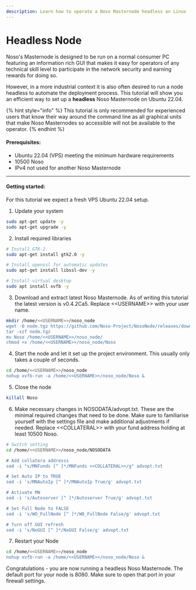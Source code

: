 ```yaml
---
description: Learn how to operate a Noso Masternode headless on Linux
---
```


# Headless Node

Noso's Masternode is designed to be run on a normal consumer PC featuring an information rich GUI that makes it easy for operators of any technical skill level to participate in the network security and earning rewards for doing so.&#x20;

However, in a more industrial context it is also often desired to run a node headless to automate the deployment process. This tutorial will show you an efficient way to set up a **headless** Noso Masternode on Ubuntu 22.04.&#x20;

{% hint style="info" %}
This tutorial is only recommended for experienced users that know their way around the command line as all graphical units that make Noso Masternodes so accessible will not be available to the operator.&#x20;
{% endhint %}

#### **Prerequisites:**

* Ubuntu 22.04 (VPS) meeting the minimum hardware requirements
* 10500 Noso&#x20;
* IPv4 not used for another Noso Masternode

***

#### Getting started:

For this tutorial we expect a fresh VPS Ubuntu 22.04 setup.

1. Update your system

```bash
sudo apt-get update -y
sudo apt-get upgrade -y
```

2. Install required libraries

```bash
# Install GTK-2
sudo apt-get install gtk2.0 -y

# Install openssl for automatic updates
sudo apt-get install libssl-dev -y

# Install virtual desktop
sudo apt install xvfb -y
```

3. Download and extract latest Noso Masternode. As of writing this tutorial the latest version is v0.4.2Ca5. Replace <\<USERNAME>> with your user name.

```bash
mkdir /home/<<USERNAME>>/noso_node
wget -O node.tgz https://github.com/Noso-Project/NosoNode/releases/download/v0.4.2Ca5/noso-v0.4.2Ca5-x86_64-linuxnew.tgz
tar -xzf node.tgz
mv Noso /home/<<USERNAME>>/noso_node/
chmod +x /home/<<USERNAME>>/noso_node/Noso
```

4. Start the node and let it set up the project environment. This usually only takes a couple of seconds.

```bash
cd /home/<<USERNAME>>/noso_node
nohup xvfb-run -a /home/<<USERNAME>>/noso_node/Noso &
```

5. Close the node

```bash
killall Noso
```

6. Make necessary changes in NOSODATA/advopt.txt. These are the minimal required changes that need to be done. Make sure to familiarise yourself with the settings file and make additional adjustments if needed. Replace <\<COLLATERAL>> with your fund address holding at least 10500 Noso.

```bash
# Switch setting
cd /home/<<USERNAME>>/noso_node/NOSODATA

# Add collatera addresss
sed -i "s/MNFunds [^ ]*/MNFunds <<COLLATERAL>>/g" advopt.txt

# Set Auto IP to TRUE
sed -i 's/MNAutoIp [^ ]*/MNAutoIp True/g' advopt.txt

# Activate MN
sed -i 's/Autoserver [^ ]*/Autoserver True/g' advopt.txt

# Set Full Node to FALSE
sed -i 's/WO_FullNode [^ ]*/WO_FullNode False/g' advopt.txt

# Turn off GUI refresh
sed -i 's/NoGUI [^ ]*/NoGUI False/g' advopt.txt
```

7. Restart your Node

```bash
cd /home/<<USERNAME>>/noso_node
nohup xvfb-run -a /home/<<USERNAME>>/noso_node/Noso &
```

Congratulations - you are now running a headless Noso Masternode. The default port for your node is 8080. Make sure to open that port in your firewall settings.&#x20;
